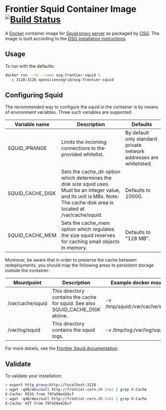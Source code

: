 Frontier Squid Container Image [![Build Status](https://travis-ci.org/opensciencegrid/docker-frontier-squid.svg?branch=master)](https://travis-ci.org/opensciencegrid/docker-frontier-squid)
==============================

A [Docker](https://hub.docker.com/r/opensciencegrid/frontier-squid) container image for
[Squid proxy server](http://www.squid-cache.org/) as packaged by [OSG](https://www.opensciencegrid.org/).
The image is built according to the
[OSG installation instructions](http://opensciencegrid.github.io/docs/data/frontier-squid/).

Usage
-----

To run with the defaults:

```bash
docker run --rm --name osg-frontier-squid \
  -p 3128:3128 opensciencegrid/osg-frontier-squid
```

Configuring Squid
-----------------

The recommended way to configure the squid in the container is by means of environment variables.
Three such variables are supported:

Variable name       | Description                                                             | Defaults                                     |
---------------------|-------------------------------------------------------------------------|----------------------------------------------|
SQUID_IPRANGE       | Limits the incoming connections to the provided whitelist.     |By default only standard private network addresses are whitelisted. |
SQUID_CACHE_DISK    | Sets the cache_dir option which determines the disk size squid uses. Must be an integer value, and its unit is MBs. Note: The cache disk area is located at /var/cache/squid. | Defaults to 10000. |
SQUID_CACHE_MEM     | Sets the cache_mem option which regulates the size squid reserves for caching small objects in memory. | Defaults to "128 MB". |

Moreover, be aware that in order to preserve the cache between redeployments, you should map the following areas to persistent storage outside the container:

Mountpoint       | Description                                                          | Example docker mount               |
-----------------|----------------------------------------------------------------------|------------------------------------|
/var/cache/squid | This directory contains the cache for squid. See also SQUID_CACHE_DISK above. | -v /tmp/squid:/var/cache/squid |
/var/log/squid   | This directory contains the squid logs.                              | -v /tmp/log:/var/log/squid         |

For more details, see the [Frontier Squid documentation](https://twiki.cern.ch/twiki/bin/view/Frontier/InstallSquid#Configuration).



Validate
--------

To validate your installation:

```bash
> export http_proxy=http://localhost:3128
> wget -qdO/dev/null http://frontier.cern.ch 2>&1 | grep X-Cache
X-Cache: MISS from 797a56e426cf
> wget -qdO/dev/null http://frontier.cern.ch 2>&1 | grep X-Cache
X-Cache: HIT from 797a56e426cf
```
